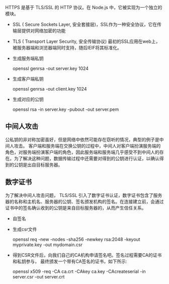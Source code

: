 HTTPS 是基于 TLS/SSL 的 HTTP 协议。在 Node.js 中，它被实现为一个独立的模块。

* SSL ( Secure Sockets Layer, 安全套接层)，SSL作为一种安全协议，它在传输层提供对网络加密的功能
* TLS ( Transport Layer Security, 安全传输协议) 最初的SSL应用在web上，被服务器端和浏览器端同时支持，随后IEIF将其标准化。

* 生成服务端私钥
    
    openssl genrsa -out server.key 1024

* 生成客户端私钥

    openssl genrsa -out client.key 1024

* 生成对应的公钥

    openssl rsa -in server.key -pubout -out server.pem

## 中间人攻击
公私钥的非对称加密虽好，但是网络中依然可能存在窃听的情况，典型的例子是中间人攻击。
客户端和服务端在交换公钥的过程中，中间人对客户端扮演服务端的角色，对服务端扮演客户端的角色，因此服务端和服务端几乎感受不到中间人的存在。为了解决这种问题，数据传输过程中还需要对得到的公钥进行认证，以确认得到的公钥是出自目标服务器。

## 数字证书

为了解决中间人攻击问题， TLS/SSL 引入了数字证书认证，数字证书包含了服务器的名称和主机名、服务器的公钥、签名颁发机构的签名。在连接建立前，会通过证书中的签名确认收到的公钥是来自目标服务器的，从而产生信任关系。

* 自签名


* 生成csr文件

    openssl req -new -nodes -sha256 -newkey rsa:2048 -keyout myprivate.key -out mydomain.csr

* 得到CSR文件后，向我们自己的CA机构申请签名吧。签名过程需要CA的证书和私钥参与， 最终颁发一个带有CA签名的证书，如下所示:

    openssl x509 -req -CA ca.crt -CAkey ca.key -CAcreateserial -in server.csr -out server.crt
